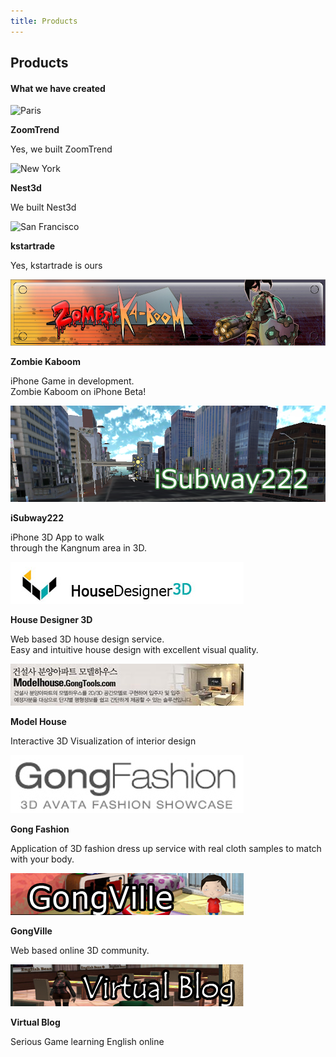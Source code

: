 ```yaml
---
title: Products
---
```


<div id="portfolio" class="container-fluid text-center bg-grey">
  <h2>Products</h2>
  <h4>What we have created</h4>
  <div class="row text-center slideanim">
    <div class="col-sm-4">
      <div class="thumbnail">
        <img src="https://www.w3schools.com/bootstrap/paris.jpg" alt="Paris">
        <p><strong>ZoomTrend</strong></p>
        <p>Yes, we built ZoomTrend</p>
      </div>
    </div>
    <div class="col-sm-4">
      <div class="thumbnail">
        <img src="https://www.w3schools.com/bootstrap/newyork.jpg" alt="New York">
        <p><strong>Nest3d</strong></p>
        <p>We built Nest3d</p>
      </div>
    </div>
    <div class="col-sm-4">
      <div class="thumbnail">
        <img src="https://www.w3schools.com/bootstrap/sanfran.jpg" alt="San Francisco">
        <p><strong>kstartrade</strong></p>
        <p>Yes, kstartrade is ours</p>
      </div>
    </div>
  </div>

  <div class="row text-center slideanim">
    <div class="col-sm-4">
      <div class="thumbnail">
        <img src="/assets/banner_zombiekaboom.jpg" alt="Paris">
        <p><strong>Zombie Kaboom</strong></p>
        <p>iPhone Game in development.<br>Zombie Kaboom on iPhone Beta!</p>
      </div>
    </div>
    <div class="col-sm-4">
      <div class="thumbnail">
        <img src="/assets/banner_isubway222.png" alt="New York">
        <p><strong>iSubway222</strong></p>
        <p>iPhone 3D App to walk <br>through the Kangnum area in 3D.</p>
      </div>
    </div>
    <div class="col-sm-4">
      <div class="thumbnail">
        <img src="/assets/banner_hd3.jpg" alt="San Francisco">
        <p><strong>House Designer 3D</strong></p>
        <p>Web based 3D house design service.<br>
        Easy and intuitive house design with excellent visual quality.</p>
      </div>
    </div>
  </div>
  <div class="row text-center slideanim">
    <div class="col-sm-4">
      <div class="thumbnail">
        <img src="/assets/banner_modelhouse.jpg" alt="Paris">
        <p><strong>Model House</strong></p>
        <p>Interactive 3D Visualization of interior design<br>  </p>
      </div>
    </div>
    <div class="col-sm-4">
      <div class="thumbnail">
        <img src="/assets/banner_gongfashion.jpg" alt="New York">
        <p><strong>Gong Fashion</strong></p>
        <p>Application of 3D fashion dress up service with real cloth samples to match with your body.</p>
      </div>
    </div>
    <div class="col-sm-4">
      <div class="thumbnail">
        <img src="/assets/banner_gvf.png" alt="San Francisco">
        <p><strong>GongVille</strong></p>
        <p>Web based online 3D community.<br>  </p>
      </div>
    </div>
  </div>
  <div class="row text-center slideanim">
    <div class="col-sm-4">
      <div class="thumbnail">
        <img src="/assets/banner_vb3.png" alt="Virtual Blog">
        <p><strong>Virtual Blog</strong></p>
        <p>Serious Game learning English online</p>
      </div>
    </div>
  </div>
</div>
